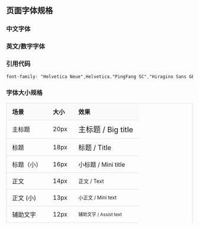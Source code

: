 ## 页面字体规格

### 中文字体
<template>
<div>
    <div class='block'>
        <div class='block-primary ps'>
            顺风顺水
        </div>
        <div class='block-second'>
            PingFang SC
        </div>
    </div>
    <div class='block'>
        <div class='block-primary hsg'>
            顺风顺水
        </div>
        <div class='block-second'>
            Hiragino Sans GB
        </div>
    </div>
    <div class='block'>
        <div class='block-primary my'>
            顺风顺水
        </div>
        <div class='block-second'>
            Microsoft YaHei
        </div>
    </div>
</div>
</template>

### 英文/数字字体
<template>
    <div class='block'>
        <div class='block-primary hn'>
            Green 666
        </div>
        <div class='block-second'>
        Helvetica Neue
        </div>
    </div>
    <div class='block'>
        <div class='block-primary ha'>
            Green 666
        </div>
        <div class='block-second'>
            Helvetica
        </div>
    </div>
    <div class='block'>
        <div class='block-primary al'>
            Green 666
        </div>
        <div class='block-second'>
        Arial
        </div>
    </div>
</template>

### 引用代码

```CSS 
font-family: "Helvetica Neue",Helvetica,"PingFang SC","Hiragino Sans GB","Microsoft YaHei","微软雅黑",Arial,sans-serif;
```

### 字体大小规格
 场景 | 大小 | 效果
---------|----------|---------
 主标题 | 20px | <span style='font-size:20px'>主标题 / Big title</span>
 标题 | 18px | <span style='font-size:18px'>标题 / Title</span>
 标题（小） | 16px | <span style='font-size:16px'>小标题 / Mini title</span>
 正文 | 14px | <span style='font-size:14px'>正文 / Text</span>
 正文 (小) | 13px | <span style='font-size:13px'>小正文 / Mini text</span>
 辅助文字 | 12px | <span style='font-size:12px'>辅助文字 / Assist text</span>



 <style lang='scss' scoped>
    @import '~/components/themes/src/base/fly-common.scss';
    .block{
        border:1px solid $fly-border-color;
        display:inline-block;
        width:200px;
    }
    .block-primary{
        text-align:center;
        padding:50px 10px;
        font-size:32px;
    }
    .block-second{
        padding:10px 20px;
        border-top:1px solid $fly-border-color;
    }
    .ps{
        font-family:'PingFang SC';
    }
    .hsg{
        font-family:'Hiragino Sans GB';
    }
    .my{
        font-family:'Microsoft YaHei';
    }
    .hn{
        font-family:'Helvetica Neue';
    }
    .ha{
        font-family:'Helvetica';
    }
    .al{
        font-family:'Arial';
    }
    code{
        background-color:#fafafa;
        margin:0px;
        padding:20px;
        display:inline-block;
    }
    table{
    width:100%;
    border:1px solid #dedede;
    border-bottom:0px;
    margin:0px;
    padding:0px;
    border-collapse:collapse;
    th{
        background-color:#fafafa;
    }
    td,th{
        text-align:left;
        border:0px;
        padding:10px 15px;
        box-sizing:border-box;
        border-spacing:0px;
        border-bottom:1px solid #dedede;
    }
}
</style>
